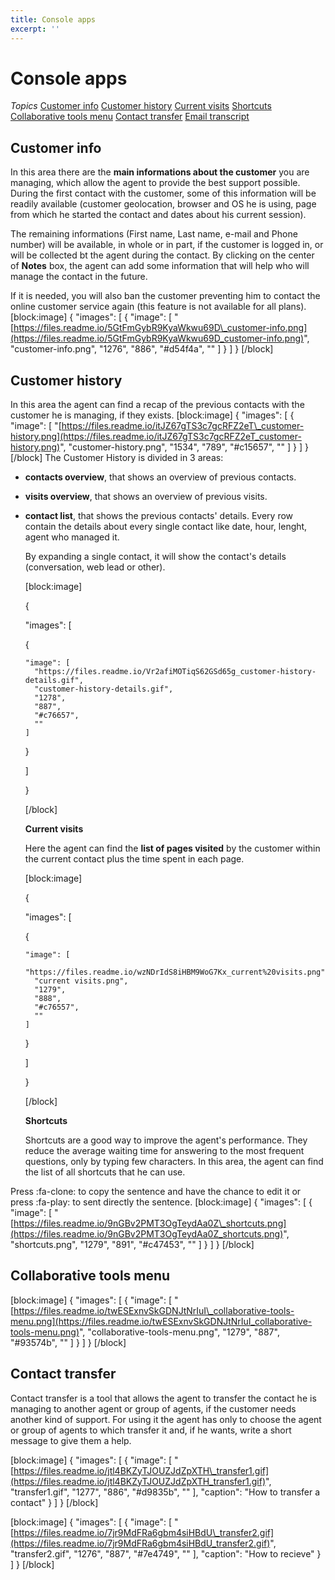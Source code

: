 ```yaml
---
title: Console apps
excerpt: ''
---
```


# Console apps

_Topics_ [Customer info](console-apps.md#section-customer-info) [Customer history](console-apps.md#section-customer-history) [Current visits](console-apps.md#section-current-visits) [Shortcuts](console-apps.md#section-shortcuts) [Collaborative tools menu](console-apps.md#section-collaborative-tools-menu) [Contact transfer](console-apps.md#section-contact-transfer) [Email transcript](console-apps.md#section-email-transcript)

## Customer info

In this area there are the **main informations about the customer** you are managing, which allow the agent to provide the best support possible. During the first contact with the customer, some of this information will be readily available \(customer geolocation, browser and OS he is using, page from which he started the contact and dates about his current session\).

The remaining informations \(First name, Last name, e-mail and Phone number\) will be available, in whole or in part, if the customer is logged in, or will be collected bt the agent during the contact. By clicking on the center of **Notes** box, the agent can add some information that will help who will manage the contact in the future.

If it is needed, you will also ban the customer preventing him to contact the online customer service again \(this feature is not available for all plans\). \[block:image\] { "images": \[ { "image": \[ "[https://files.readme.io/5GtFmGybR9KyaWkwu69D\_customer-info.png](https://files.readme.io/5GtFmGybR9KyaWkwu69D_customer-info.png)", "customer-info.png", "1276", "886", "\#d54f4a", "" \] } \] } \[/block\]

## Customer history

In this area the agent can find a recap of the previous contacts with the customer he is managing, if they exists. \[block:image\] { "images": \[ { "image": \[ "[https://files.readme.io/itJZ67gTS3c7gcRFZ2eT\_customer-history.png](https://files.readme.io/itJZ67gTS3c7gcRFZ2eT_customer-history.png)", "customer-history.png", "1534", "789", "\#c15657", "" \] } \] } \[/block\] The Customer History is divided in 3 areas:

* **contacts overview**, that shows an overview of previous contacts.
* **visits overview**, that shows an overview of previous visits.
* **contact list**, that shows the previous contacts' details. Every row contain the details about every single contact like date, hour, lenght, agent who managed it. 

  By expanding a single contact, it will show the contact's details \(conversation, web lead or other\).

  \[block:image\]

  {

  "images": \[

    {

  ```text
  "image": [
    "https://files.readme.io/Vr2afiMOTiqS62GSd65g_customer-history-details.gif",
    "customer-history-details.gif",
    "1278",
    "887",
    "#c76657",
    ""
  ]
  ```

    }

  \]

  }

  \[/block\]

  **Current visits**

  Here the agent can find the **list of pages visited** by the customer within the current contact plus the time spent in each page.

  \[block:image\]

  {

  "images": \[

    {

  ```text
  "image": [
    "https://files.readme.io/wzNDrIdS8iHBM9WoG7Kx_current%20visits.png",
    "current visits.png",
    "1279",
    "888",
    "#c76557",
    ""
  ]
  ```

    }

  \]

  }

  \[/block\]

  **Shortcuts**

  Shortcuts are a good way to improve the agent's performance. They reduce the average waiting time for answering to the most frequent questions, only by typing few characters. In this area, the agent can find the list of all shortcuts that he can use.

Press :fa-clone: to copy the sentence and have the chance to edit it or press :fa-play: to sent directly the sentence. \[block:image\] { "images": \[ { "image": \[ "[https://files.readme.io/9nGBv2PMT3OgTeydAa0Z\_shortcuts.png](https://files.readme.io/9nGBv2PMT3OgTeydAa0Z_shortcuts.png)", "shortcuts.png", "1279", "891", "\#c47453", "" \] } \] } \[/block\]

## Collaborative tools menu

\[block:image\] { "images": \[ { "image": \[ "[https://files.readme.io/twESExnvSkGDNJtNrIuI\_collaborative-tools-menu.png](https://files.readme.io/twESExnvSkGDNJtNrIuI_collaborative-tools-menu.png)", "collaborative-tools-menu.png", "1279", "887", "\#93574b", "" \] } \] } \[/block\]

## Contact transfer

Contact transfer is a tool that allows the agent to transfer the contact he is managing to another agent or group of agents, if the customer needs another kind of support. For using it the agent has only to choose the agent or group of agents to which transfer it and, if he wants, write a short message to give them a help.

\[block:image\] { "images": \[ { "image": \[ "[https://files.readme.io/jtl4BKZyTJOUZJdZpXTH\_transfer1.gif](https://files.readme.io/jtl4BKZyTJOUZJdZpXTH_transfer1.gif)", "transfer1.gif", "1277", "886", "\#d9835b", "" \], "caption": "How to transfer a contact" } \] } \[/block\]

\[block:image\] { "images": \[ { "image": \[ "[https://files.readme.io/7jr9MdFRa6gbm4siHBdU\_transfer2.gif](https://files.readme.io/7jr9MdFRa6gbm4siHBdU_transfer2.gif)", "transfer2.gif", "1276", "887", "\#7e4749", "" \], "caption": "How to recieve" } \] } \[/block\]

